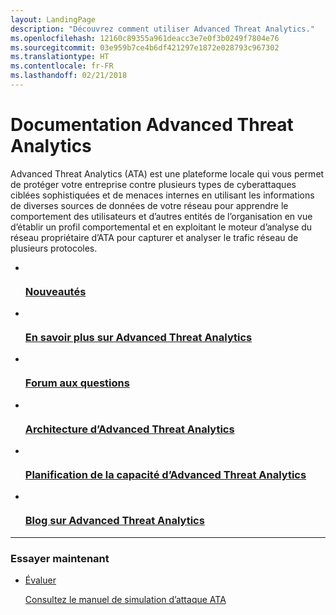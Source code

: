 ```yaml
---
layout: LandingPage
description: "Découvrez comment utiliser Advanced Threat Analytics."
ms.openlocfilehash: 12160c89355a961deacc3e7e0f3b0249f7804e76
ms.sourcegitcommit: 03e959b7ce4b6df421297e1872e028793c967302
ms.translationtype: HT
ms.contentlocale: fr-FR
ms.lasthandoff: 02/21/2018
---
```

# <a name="advanced-threat-analytics-documentation"></a>Documentation Advanced Threat Analytics

Advanced Threat Analytics (ATA) est une plateforme locale qui vous permet de protéger votre entreprise contre plusieurs types de cyberattaques ciblées sophistiquées et de menaces internes en utilisant les informations de diverses sources de données de votre réseau pour apprendre le comportement des utilisateurs et d’autres entités de l’organisation en vue d’établir un profil comportemental et en exploitant le moteur d’analyse du réseau propriétaire d’ATA pour capturer et analyser le trafic réseau de plusieurs protocoles.

<ul class="panelContent cardsFTitle">
    <li>
        <a href="/advanced-threat-analytics/whats-new-version-1.8">
        <div class="cardSize">
            <div class="cardPadding">
                <div class="card">
                    <div class="cardImageOuter">
                        <div class="cardImage">
                            <img src="/media/common/i_whats-new.svg" alt="" />
                        </div>
                    </div>
                    <div class="cardText">
                        <h3>Nouveautés</h3>
                    </div>
                </div>
            </div>
        </div>
        </a>
    </li>
    <li>
        <a href="/advanced-threat-analytics/what-is-ata">
        <div class="cardSize">
            <div class="cardPadding">
                <div class="card">
                    <div class="cardImageOuter">
                        <div class="cardImage">
                            <img src="/media/common/i_learn-about.svg" alt="" />
                        </div>
                    </div>
                    <div class="cardText">
                        <h3>En savoir plus sur Advanced Threat Analytics</h3>
                    </div>
                </div>
            </div>
        </div>
        </a>
    </li>
    <li>
        <a href="/advanced-threat-analytics/ata-technical-faq"> 
        <div class="cardSize">
            <div class="cardPadding">
                <div class="card">
                    <div class="cardImageOuter">
                        <div class="cardImage">
                            <img src="/media/common/i_support.svg" alt="" />
                        </div>
                    </div>
                    <div class="cardText">
                        <h3>Forum aux questions</h3>
                    </div>
                </div>
            </div>
        </div>
        </a>
    </li>
    <li>
        <a href="/advanced-threat-analytics/ata-architecture"> 
        <div class="cardSize">
            <div class="cardPadding">
                <div class="card">
                    <div class="cardImageOuter">
                        <div class="cardImage">
                            <img src="/media/common/i_architecture.svg" alt="" />
                        </div>
                    </div>
                    <div class="cardText">
                        <h3>Architecture d’Advanced Threat Analytics</h3>
                    </div>
                </div>
            </div>
        </div>
        </a>
    </li>
    <li>
        <a href="/advanced-threat-analytics/ata-capacity-planning"> 
        <div class="cardSize">
            <div class="cardPadding">
                <div class="card">
                    <div class="cardImageOuter">
                        <div class="cardImage">
                            <img src="/media/common/i_tasks.svg" alt="" />
                        </div>
                    </div>
                    <div class="cardText">
                        <h3>Planification de la capacité d’Advanced Threat Analytics</h3>
                    </div>
                </div>
            </div>
        </div>
        </a>
    </li>
    <li>
        <a href="https://blogs.technet.microsoft.com/enterprisemobility/author/microsoft-advanced-threat-analytics-team/"> 
        <div class="cardSize">
            <div class="cardPadding">
                <div class="card">
                    <div class="cardImageOuter">
                        <div class="cardImage">
                            <img src="/media/common/i_blog.svg" alt="" />
                        </div>
                    </div>
                    <div class="cardText">
                        <h3>Blog sur Advanced Threat Analytics</h3>
                    </div>
                </div>
            </div>
        </div>
        </a>
    </li>
</ul>

---

<h3>Essayer maintenant</h3>
<ul class="panelContent cardsW">
    <li>
        <div class="cardSize">
            <div class="cardPadding">
                <div class="card">
                    <div class="cardText">
                        <p><a href="https://go.microsoft.com/fwlink/?linkid=836487">Évaluer</a></p>
                        <p><a href="https://docs.microsoft.com/enterprise-mobility-security/solutions/ata-attack-simulation-playbook">Consultez le manuel de simulation d’attaque ATA</a></p>
                    </div>
                </div>
            </div>
        </div>
    </li>  
</ul>
